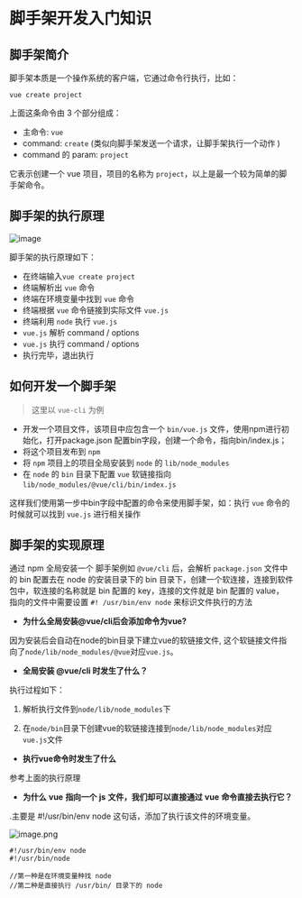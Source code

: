 # 脚手架开发入门知识

## 脚手架简介

脚手架本质是一个操作系统的客户端，它通过命令行执行，比如：

```
vue create project
```

上面这条命令由 3 个部分组成：

- 主命令: `vue`
- command: `create`  (类似向脚手架发送一个请求，让脚手架执行一个动作 )
- command 的 param: `project`

它表示创建一个 vue 项目，项目的名称为 `project`，以上是最一个较为简单的脚手架命令。

## 脚手架的执行原理

![image](https://cdn.nlark.com/yuque/0/2021/png/1125546/1609573046689-1f7e0c84-c12b-44be-a2cf-98c5322f2152.png)



脚手架的执行原理如下：

- 在终端输入`vue create project`
- 终端解析出 `vue` 命令
- 终端在环境变量中找到 `vue` 命令
- 终端根据 `vue` 命令链接到实际文件 `vue.js`
- 终端利用 `node` 执行 `vue.js`
- `vue.js` 解析 command / options
- `vue.js` 执行 command / options
- 执行完毕，退出执行

## 如何开发一个脚手架

> 这里以 `vue-cli` 为例

- 开发一个项目文件，该项目中应包含一个 `bin/vue.js` 文件，使用npm进行初始化，打开package.json 配置bin字段，创建一个命令，指向bin/index.js；
- 将这个项目发布到 `npm`
- 将 `npm` 项目上的项目全局安装到 `node` 的 `lib/node_modules`
- 在 `node` 的 `bin` 目录下配置 `vue` 软链接指向 `lib/node_modules/@vue/cli/bin/index.js`

这样我们使用第一步中bin字段中配置的命令来使用脚手架，如：执行 `vue` 命令的时候就可以找到 `vue.js` 进行相关操作



## 脚手架的实现原理

通过 npm 全局安装一个 脚手架例如 `@vue/cli` 后，会解析 `package.json` 文件中的 bin 配置去在 node 的安装目录下的 bin 目录下，创建一个软连接，连接到软件包中，软连接的名称就是 bin 配置的 key，连接的文件就是 bin 配置的 value， 指向的文件中需要设置 `#! /usr/bin/env node` 来标识文件执行的方法



- **为什么全局安装@vue/cli后会添加命令为vue?**

因为安装后会自动在node的bin目录下建立vue的软链接文件, 这个软链接文件指向了`node/lib/node_modules/@vue`对应`vue.js`。

- **全局安装 @vue/cli 时发生了什么？**

执行过程如下：

1. 解析执行文件到`node/lib/node_modules`下

2. 在`node/bin`目录下创建vue的软链接连接到`node/lib/node_modules`对应`vue.js`文件

- **执行vue命令时发生了什么**

参考上面的执行原理

- **为什么** **vue** **指向一个** **js** **文件，我们却可以直接通过** **vue** **命令直接去执行它？**

.主要是 #!/usr/bin/env node 这句话，添加了执行该文件的环境变量。       

![image.png](https://cdn.nlark.com/yuque/0/2021/png/1125546/1609575823615-9c3e6fc1-2711-4a3d-9366-85b2ae5f2ee1.png)

```
#!/usr/bin/env node
#!/usr/bin/node

//第一种是在环境变量种找 node
//第二种是直接执行 /usr/bin/ 目录下的 node
```